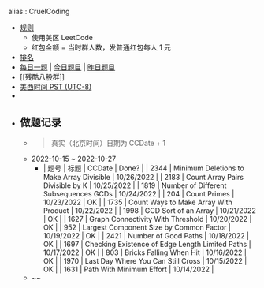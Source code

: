 alias:: CruelCoding

- [规则](http://board.cruelcoding.com/rules.html)
	- 使用美区 LeetCode
	- 红包金额 = 当时群人数，发普通红包每人 1 元
- [排名](http://rank.cruelcoding.com/)
- [每日一题](https://docs.google.com/spreadsheets/d/1kBGyRsSdbGDu7DzjQcC-UkZjZERdrP8-_QyVGXHSrB8/edit#gid=0) | [今日题目](https://ct.singee.site) | [昨日题目](https://ct.singee.site/yesterday)
- [[残酷八股群]]
- [美西时间 PST (UTC-8)](https://time.is/Los_Angeles)
-
- ## 做题记录
	- > 真实（北京时间）日期为 CCDate + 1
	- 2022-10-15 ~ 2022-10-27
		- | 题号 | 标题 | CCDate | Done? |
		  | 2344 | Minimum Deletions to Make Array Divisible | 10/26/2022 |
		  | 2183 | Count Array Pairs Divisible by K | 10/25/2022 |
		  | 1819 | Number of Different Subsequences GCDs | 10/24/2022 |
		  | 204 | Count Primes | 10/23/2022 | OK |
		  | 1735 | Count Ways to Make Array With Product | 10/22/2022 |
		  | 1998 | GCD Sort of an Array | 10/21/2022 | OK |
		  | 1627 | Graph Connectivity With Threshold | 10/20/2022 | OK |
		  | 952 | Largest Component Size by Common Factor | 10/19/2022 | OK |
		  | 2421 | Number of Good Paths | 10/18/2022 | OK |
		  | 1697 | Checking Existence of Edge Length Limited Paths | 10/17/2022 | OK |
		  | 803 | Bricks Falling When Hit | 10/16/2022 |  OK |
		  | 1970 | Last Day Where You Can Still Cross  | 10/15/2022 | OK |
		  | 1631 | Path With Minimum Effort | 10/14/2022 |
	- ~~